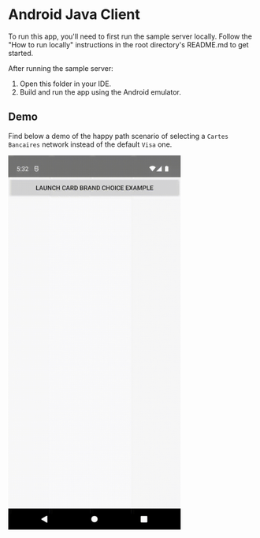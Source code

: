 # Android Java Client

To run this app, you'll need to first run the sample server locally. Follow the "How to run locally"
instructions in the root directory's README.md to get started.

After running the sample server:

1. Open this folder in your IDE.
2. Build and run the app using the Android emulator.

## Demo

Find below a demo of the happy path scenario of selecting a `Cartes Bancaires` network instead of the default `Visa` one.

<img src="cartes-bancaires-demo.gif" width="350"/>
